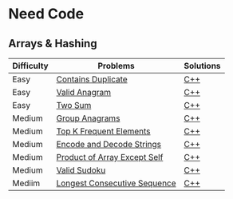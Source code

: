 # Need Code

## Arrays & Hashing

| Difficulty | Problems                         | Solutions                          |
-------------|----------------------------------|------------------------------------|
| Easy       | [Contains Duplicate](https://neetcode.io/problems/duplicate-integer/) | [C++](link_here) |
| Easy       | [Valid Anagram](link_here)                                            | [C++](link_here) |
| Easy       | [Two Sum](link_here)                                                  | [C++](link_here) |
| Medium     | [Group Anagrams](link_here)                                           | [C++](link_here) |
| Medium     | [Top K Frequent Elements](link_here)                                  | [C++](link_here) |
| Medium     | [Encode and Decode Strings](link_here)                                | [C++](link_here) |
| Medium     | [Product of Array Except Self](link_here)                             | [C++](link_here) |
| Medium     | [Valid Sudoku](link_here)                                             | [C++](link_here) |
| Mediim     | [Longest Consecutive Sequence](link_here)                             | [C++](link_here) |
